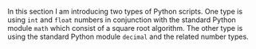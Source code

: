In this section I am introducing two types of Python scripts. One type is using <code>int</code> and <code>float</code> numbers in conjunction with the standard Python module <code>math</code> which consist of a square root algorithm. The other type is using the standard Python module <code>decimal</code> and the related number types.
